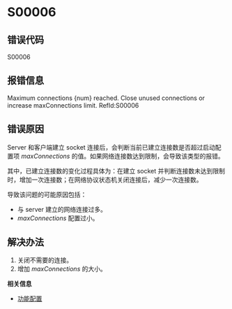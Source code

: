 # S00006

## 错误代码

S00006

## 报错信息

Maximum connections {num} reached. Close unused connections or increase
maxConnections limit. RefId:S00006

## 错误原因

Server 和客户端建立 socket 连接后，会判断当前已建立连接数是否超过启动配置项 *maxConnections*
的值。如果网络连接数达到限制，会导致该类型的报错。

其中，已建立连接数的变化过程具体为：在建立 socket 并判断连接数未达到限制时，增加一次连接数；在网络协议状态机关闭连接后，减少一次连接数。

导致该问题的可能原因包括：

* 与 server 建立的网络连接过多。
* *maxConnections* 配置过小。

## 解决办法

1. 关闭不需要的连接。
2. 增加 *maxConnections* 的大小。

**相关信息**

* [功能配置](../db_distr_comp/cfg/function_configuration.html "功能配置")

